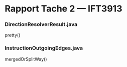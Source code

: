 # Rapport Tache 2 — IFT3913

### DirectionResolverResult.java
pretty()

### InstructionOutgoingEdges.java
mergedOrSplitWay()


